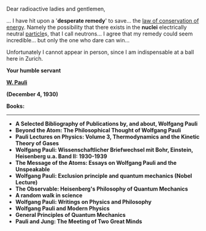 <p>Dear radioactive ladies and gentlemen,</p>
<p>&hellip; I have hit upon a '<strong>desperate remedy</strong>' to save&hellip; the&nbsp;<a href="https://en.wikipedia.org/wiki/Conservation_of_energy" target="_blank" rel="nofollow noopener">law of conservation of energy</a>. Namely the possibility that there exists in the&nbsp;<strong>nuclei</strong>&nbsp;electrically neutral&nbsp;<a href="https://en.wikipedia.org/wiki/Particle" target="_blank" rel="nofollow noopener">particle</a>s, that I call neutrons&hellip; I agree that my remedy could seem incredible&hellip; but only the one who dare can win&hellip;</p>
<p>Unfortunately I cannot appear in person, since I am indispensable at a ball here in Zurich.</p>
<p><strong>Your humble servant</strong></p>
<p><a href="https://en.wikipedia.org/wiki/Wolfgang_Pauli" target="_blank" rel="nofollow noopener"><strong>W. Pauli</strong></a></p>
<p><strong>(December 4, 1930)</strong></p>


<p><strong>Books:</strong></p>
<hr>
<ul>
                                <li><b><a target="_blank" href="https://github.com/manjunath5496/Translation-of-a-machine-typed-copy-of-a-letter-that-Wolfgang-Pauli-sent-to-a-group-of-physicists/blob/master/wp(1).pdf" style="text-decoration:none;">A Selected Bibliography of Publications by, and
about, Wolfgang Pauli </a></b></li>
                                <li><b><a target="_blank" href="https://github.com/manjunath5496/Translation-of-a-machine-typed-copy-of-a-letter-that-Wolfgang-Pauli-sent-to-a-group-of-physicists/blob/master/wp(2).pdf" style="text-decoration:none;">Beyond the Atom: The Philosophical Thought of Wolfgang Pauli</a></b></li>
                                <li><b><a target="_blank" href="https://github.com/manjunath5496/Translation-of-a-machine-typed-copy-of-a-letter-that-Wolfgang-Pauli-sent-to-a-group-of-physicists/blob/master/wp(3).pdf" style="text-decoration:none;">Pauli Lectures on Physics: Volume 3, Thermodynamics and the Kinetic Theory of Gases</a></b></li>
  
   <li><b><a target="_blank" href="https://github.com/manjunath5496/Translation-of-a-machine-typed-copy-of-a-letter-that-Wolfgang-Pauli-sent-to-a-group-of-physicists/blob/master/wp(4).pdf" style="text-decoration:none;">Wolfgang Pauli: Wissenschaftlicher Briefwechsel mit Bohr, Einstein, Heisenberg u.a. Band II: 1930-1939 </a></b></li>
                                <li><b><a target="_blank" href="https://github.com/manjunath5496/Translation-of-a-machine-typed-copy-of-a-letter-that-Wolfgang-Pauli-sent-to-a-group-of-physicists/blob/master/wp(5).pdf" style="text-decoration:none;">The Message of the Atoms: Essays on Wolfgang Pauli and the Unspeakable</a></b></li>
                                <li><b><a target="_blank" href="https://github.com/manjunath5496/Translation-of-a-machine-typed-copy-of-a-letter-that-Wolfgang-Pauli-sent-to-a-group-of-physicists/blob/master/wp(6).pdf" style="text-decoration:none;">Wolfgang Pauli: Exclusion principle and quantum mechanics (Nobel Lecture)</a></b></li>  
  
   <li><b><a target="_blank" href="https://github.com/manjunath5496/Translation-of-a-machine-typed-copy-of-a-letter-that-Wolfgang-Pauli-sent-to-a-group-of-physicists/blob/master/wp(7).pdf" style="text-decoration:none;">The Observable: Heisenberg's Philosophy of Quantum Mechanics</a></b></li>
                                <li><b><a target="_blank" href="https://github.com/manjunath5496/Translation-of-a-machine-typed-copy-of-a-letter-that-Wolfgang-Pauli-sent-to-a-group-of-physicists/blob/master/wp(8).pdf" style="text-decoration:none;">A random walk in science</a></b></li> 
                                
<li><b><a target="_blank" href="https://github.com/manjunath5496/Translation-of-a-machine-typed-copy-of-a-letter-that-Wolfgang-Pauli-sent-to-a-group-of-physicists/blob/master/wp(9).pdf" style="text-decoration:none;">Wolfgang Pauli: Writings on Physics and Philosophy</a></b></li>  
  
   <li><b><a target="_blank" href="https://github.com/manjunath5496/Translation-of-a-machine-typed-copy-of-a-letter-that-Wolfgang-Pauli-sent-to-a-group-of-physicists/blob/master/wp(10).pdf" style="text-decoration:none;">Wolfgang Pauli and Modern Physics</a></b></li>
                                <li><b><a target="_blank" href="https://github.com/manjunath5496/Translation-of-a-machine-typed-copy-of-a-letter-that-Wolfgang-Pauli-sent-to-a-group-of-physicists/blob/master/wp(11).pdf" style="text-decoration:none;">General Principles of Quantum Mechanics</a></b></li> 
        <li><b><a target="_blank" href="https://github.com/manjunath5496/Translation-of-a-machine-typed-copy-of-a-letter-that-Wolfgang-Pauli-sent-to-a-group-of-physicists/blob/master/wp(12).pdf" style="text-decoration:none;">Pauli and Jung: The Meeting of Two Great Minds </a></b></li>                                                      
                                
                                
                                
                                
                                
                                
                                
                                
                                
  </ul>
